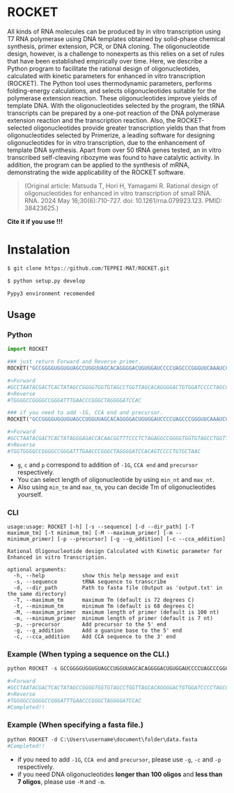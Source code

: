 # ROCKET
All kinds of RNA molecules can be produced by in vitro transcription using T7 RNA polymerase using DNA templates obtained by solid-phase chemical synthesis, primer extension, PCR, or DNA cloning. The oligonucleotide design, however, is a challenge to nonexperts as this relies on a set of rules that have been established empirically over time. Here, we describe a Python program to facilitate the rational design of oligonucleotides, calculated with kinetic parameters for enhanced in vitro transcription (ROCKET). The Python tool uses thermodynamic parameters, performs folding-energy calculations, and selects oligonucleotides suitable for the polymerase extension reaction. These oligonucleotides improve yields of template DNA. With the oligonucleotides selected by the program, the tRNA transcripts can be prepared by a one-pot reaction of the DNA polymerase extension reaction and the transcription reaction. Also, the ROCKET-selected oligonucleotides provide greater transcription yields than that from oligonucleotides selected by Primerize, a leading software for designing oligonucleotides for in vitro transcription, due to the enhancement of template DNA synthesis. Apart from over 50 tRNA genes tested, an in vitro transcribed self-cleaving ribozyme was found to have catalytic activity. In addition, the program can be applied to the synthesis of mRNA, demonstrating the wide applicability of the ROCKET software.
>(Original article: Matsuda T, Hori H, Yamagami R. Rational design of oligonucleotides for enhanced in vitro transcription of small RNA. RNA. 2024 May 16;30(6):710-727. doi: 10.1261/rna.079923.123. PMID: 38423625.)

__Cite it if you use !!!__

# Instalation
```python
$ git clone https://github.com/TEPPEI-MAT/ROCKET.git

$ python setup.py develop
```
`Pypy3 environment recomended`
## Usage

### Python
```python
import ROCKET

### just return Forward and Reverse primer.
ROCKET("GCCGGGGUGGUGUAGCCUGGUUAGCACAGGGGACUGUGGAUCCCCUAGCCCGGGUUCAAAUCCCGGCCCCGGCCCCA")

#>Forward
#GCCTAATACGACTCACTATAGCCGGGGTGGTGTAGCCTGGTTAGCACAGGGGACTGTGGATCCCCTAGCCCGGGTTCAAATCCC
#>Reverse
#TGGGGCCGGGGCCGGGATTTGAACCCGGGCTAGGGGATCCAC

### if you need to add -1G, CCA end and precursor.
ROCKET("GCCGGGGUGGUGUAGCCUGGUUAGCACAGGGGACUGUGGAUCCCCUAGCCCGGGUUCAAAUCCCGGCCCCGGCCCCA",g=True, c=True, p=True )

#>Forward
#GCCTAATACGACTCACTATAGGGAGACCACAACGGTTTCCCTCTAGAGGCCGGGGTGGTGTAGCCTGGTTAGCACAGGGGACTGTGGATCCCCTAGC
#>Reverse
#TGGTGGGGCCGGGGCCGGGATTTGAACCCGGGCTAGGGGATCCACAGTCCCCTGTGCTAAC
```
* `g`, `c` and `p` correspond to addition of `-1G`, `CCA end` and `precursor` respectively.
* You can select length of oligonucleotide by using `min_nt` and `max_nt`.
* Also using `min_tm` and `max_tm`, you can decide Tm of oligonucleotides yourself.
 
### CLI
```
usage:usage: ROCKET [-h] [-s --sequence] [-d --dir_path] [-T maximum_tm] [-t minimum_tm] [-M --maximum_primer] [-m --minimum_primer] [-p --precursor] [-g --g_addition] [-c --cca_addition]

Rational Oligonucleotide design Calculated with Kinetic parameter for Enhanced in vitro Transcription.

optional arguments:
  -h, --help            show this help message and exit
  -s, --sequence        tRNA sequence to transcribe
  -d, --dir_path        Path to fasta file (Output as 'output.txt' in the same directory)
  -T, --maximum_tm      maximum Tm (default is 72 degrees C)
  -t, --minimum_tm      minimum Tm (default is 68 degrees C)
  -M, --maximum_primer  maximum length of primer (default is 100 nt)
  -m, --minimum_primer  minimum length of primer (default is 7 nt)
  -p, --precursor       Add precursor to the 5' end
  -g, --g_addition      Add a guanine base to the 5' end
  -c, --cca_addition    Add CCA sequence to the 3' end
``` 
### Example (When typing a sequence on the CLI.)
```python
python ROCKET -s GCCGGGGUGGUGUAGCCUGGUUAGCACAGGGGACUGUGGAUCCCCUAGCCCGGGUUCAAAUCCCGGCCCCGGCCCCA

#>Forward
#GCCTAATACGACTCACTATAGCCGGGGTGGTGTAGCCTGGTTAGCACAGGGGACTGTGGATCCCCTAGCCCGGGTTCAAATCCC
#>Reverse
#TGGGGCCGGGGCCGGGATTTGAACCCGGGCTAGGGGATCCAC
#Completed!!
```
### Example (When specifying a fasta file.)
```python
python ROCKET -d C:\Users\username\document\folder\data.fasta
#Completed!!
```
* if you need to add `-1G`, `CCA end` and `precursor`, please use `-g`, `-c` and `-p` respectively.
* if you need DNA oligonucleotides **longer than 100 oligos** and **less than 7 oligos**, please use `-M` and `-m`.
